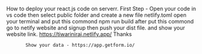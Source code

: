 How to deploy your react.js code on serverr.
First Step - Open your code in vs code
           then select public folder and create a new file netlify.toml
           open your terminal and put this commond npm run build
           after put this commond go to netify website and signup
           then push your dist file.
           and show your website link. https://tiwariniraj.netlify.app/
           Thanks


           Show your data - https://app.getform.io/

